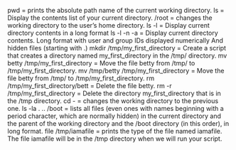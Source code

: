 pwd = prints the absolute path name of the current working directory.
ls = Display the contents list of your current directory.
/root = changes the working directory to the user’s home directory.
ls -l = Display current directory contents in a long format
ls -l -n -a = Display current directory contents.
Long format
with user and group IDs displayed numerically
And hidden files (starting with .)
mkdir /tmp/my_first_directory = Create a script that creates a directory named my_first_directory in the /tmp/ directory.
mv betty /tmp/my_first_directory = Move the file betty from /tmp/ to /tmp/my_first_directory.
mv /tmp/betty /tmp/my_first_directory = Move the file betty from /tmp/ to /tmp/my_first_directory.
rm /tmp/my_first_directory/bett = Delete the file betty.
rm -r /tmp/my_first_directory = Delete the directory my_first_directory that is in the /tmp directory.
cd - =  changes the working directory to the previous one.
ls -la . .. /boot = lists all files (even ones with names beginning with a period character, which are normally hidden) in the current directory and the parent of the working directory and the /boot directory (in this order), in long format.
file /tmp/iamafile = prints the type of the file named iamafile. The file iamafile will be in the /tmp directory when we will run your script.
